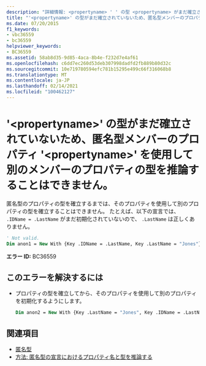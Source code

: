 ```yaml
---
description: "詳細情報: <propertyname> ' ' の型 <propertyname> がまだ確立されていないため、匿名型のメンバープロパティ ' ' を使用して別のメンバープロパティの型を推論することはできません"
title: "'<propertyname>' の型がまだ確立されていないため、匿名型メンバーのプロパティ '<propertyname>' を使用して別のメンバーのプロパティの型を推論することはできません。"
ms.date: 07/20/2015
f1_keywords:
- vbc36559
- bc36559
helpviewer_keywords:
- BC36559
ms.assetid: 58ab8d35-9d85-4aca-8b4e-f232d7e4af61
ms.openlocfilehash: c6dd7ec260d53deb307998dadfd2fb889b80d32c
ms.sourcegitcommit: 10e719780594efc781b15295e499c66f316068b8
ms.translationtype: MT
ms.contentlocale: ja-JP
ms.lasthandoff: 02/14/2021
ms.locfileid: "100462127"
---
```

# <a name="anonymous-type-member-property-propertyname-cannot-be-used-to-infer-the-type-of-another-member-property-because-the-type-of-propertyname-is-not-yet-established"></a>'\<propertyname>' の型がまだ確立されていないため、匿名型メンバーのプロパティ '\<propertyname>' を使用して別のメンバーのプロパティの型を推論することはできません。

匿名型のプロパティの型を確立するまでは、そのプロパティを使用して別のプロパティの型を確立することはできません。 たとえば、以下の宣言では、 `.IDName = .LastName` がまだ初期化されていないので、 `.LastName` は正しくありません。

```vb
' Not valid.
Dim anon1 = New With {Key .IDName = .LastName, Key .LastName = "Jones"}
```

**エラー ID:** BC36559

## <a name="to-correct-this-error"></a>このエラーを解決するには

- プロパティの型を確立してから、そのプロパティを使用して別のプロパティを初期化するようにします。

  ```vb
  Dim anon2 = New With {Key .LastName = "Jones", Key .IDName = .LastName}
  ```

## <a name="see-also"></a>関連項目

- [匿名型](../programming-guide/language-features/objects-and-classes/anonymous-types.md)
- [方法: 匿名型の宣言におけるプロパティ名と型を推論する](../programming-guide/language-features/objects-and-classes/how-to-infer-property-names-and-types-in-anonymous-type-declarations.md)
